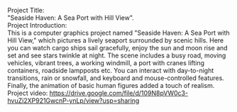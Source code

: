Project Title: <br>
"Seaside Haven: A Sea Port with Hill View". <br>
Project Introduction: <br>
This is a computer graphics project named "Seaside Haven: A Sea Port with Hill View," which 
pictures a lively seaport surrounded by scenic hills. Here you can watch cargo ships sail gracefully, 
enjoy the sun and moon rise and set and see stars twinkle at night. The scene includes a busy road, 
moving vehicles, vibrant trees, a working windmill, a port with cranes lifting containers, roadside 
lampposts etc. You can interact with day-to-night transitions, rain or snowfall, and keyboard and 
mouse-controlled features. Finally, the animation of basic human figures added a touch of realism. <br>
Project video: https://drive.google.com/file/d/109N8pVW0c3-hvuZi2XP921GwcnP-ynLp/view?usp=sharing
